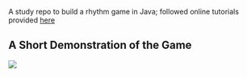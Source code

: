 A study repo to build a rhythm game in Java; followed online tutorials provided [here](https://www.youtube.com/watch?v=xs92kqU2YWg&list=PLRx0vPvlEmdDySO3wDqMYGKMVH4Qa4QhR)

## A Short Demonstration of the Game
![](DynamicBeat.gif)

